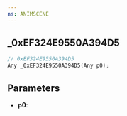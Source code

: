 ```yaml
---
ns: ANIMSCENE
---
```

## _0xEF324E9550A394D5

```c
// 0xEF324E9550A394D5
Any _0xEF324E9550A394D5(Any p0);
```

## Parameters
* **p0**:

